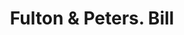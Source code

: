 ---
doi: 10.7916/D8349XHN
date_other: '1880'
date_other_textual: 1880-1889
form: printed ephemera
genre:
- Invoices
name:
- Fulton & Peters
object_in_context_url: https://biggert.cul.columbia.edu/items/view/ave_biggert_01340
subject_hierarchical_geographic:
- Wilmington, Ohio, United States
subject_name:
- Fulton & Peters
title: Fulton & Peters. Bill
sort_title: Fulton & Peters. Bill
call_number: ave_biggert_01340
coordinates:
- 39.44583333333333,-83.82916666666667
pid: ave_biggert_01340
identifiers: ave_biggert_01340
canvas_id: ldpd:396602
permalink: "/items/ave_biggert_01340/"
layout: iiif-image-page
---